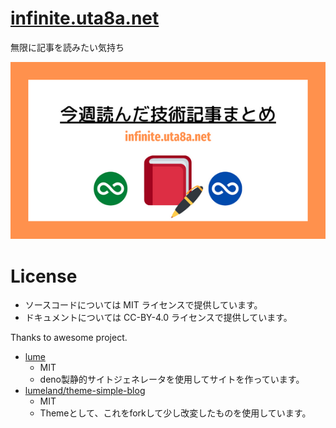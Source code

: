 # [infinite.uta8a.net](https://infinite.uta8a.net/)

無限に記事を読みたい気持ち

![image](_img/top-ogp-1.png)

# License

- ソースコードについては MIT ライセンスで提供しています。
- ドキュメントについては CC-BY-4.0 ライセンスで提供しています。

Thanks to awesome project.

- [lume](https://lume.land/)
  - MIT
  - deno製静的サイトジェネレータを使用してサイトを作っています。
- [lumeland/theme-simple-blog](https://github.com/lumeland/theme-simple-blog)
  - MIT
  - Themeとして、これをforkして少し改変したものを使用しています。
